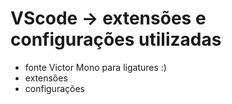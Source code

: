 # VScode -> extensões e configurações utilizadas
- fonte Victor Mono para ligatures :)
- extensões
- configurações
